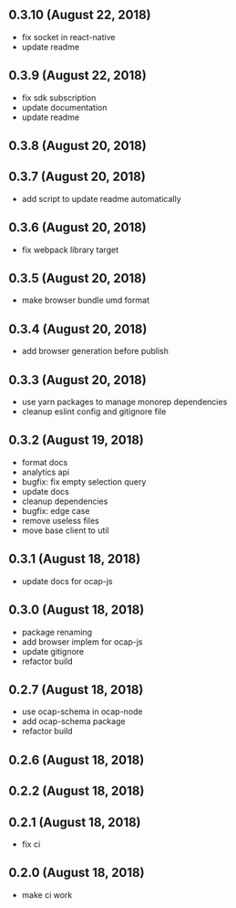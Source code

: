 ## 0.3.10 (August 22, 2018)
  - fix socket in react-native
  - update readme

## 0.3.9 (August 22, 2018)
  - fix sdk subscription
  - update documentation
  - update readme

## 0.3.8 (August 20, 2018)


## 0.3.7 (August 20, 2018)
  - add script to update readme automatically

## 0.3.6 (August 20, 2018)
  - fix webpack library target

## 0.3.5 (August 20, 2018)
  - make browser bundle umd format

## 0.3.4 (August 20, 2018)
  - add browser generation before publish

## 0.3.3 (August 20, 2018)
  - use yarn packages to manage monorep dependencies
  - cleanup eslint config and gitignore file

## 0.3.2 (August 19, 2018)
  - format docs
  - analytics api
  - bugfix: fix empty selection query
  - update docs
  - cleanup dependencies
  - bugfix: edge case
  - remove useless files
  - move base client to util

## 0.3.1 (August 18, 2018)
  - update docs for ocap-js

## 0.3.0 (August 18, 2018)
  - package renaming
  - add browser implem for ocap-js
  - update gitignore
  - refactor build

## 0.2.7 (August 18, 2018)
  - use ocap-schema in ocap-node
  - add ocap-schema package
  - refactor build

## 0.2.6 (August 18, 2018)


## 0.2.2 (August 18, 2018)


## 0.2.1 (August 18, 2018)
  - fix ci

## 0.2.0 (August 18, 2018)
  - make ci work
